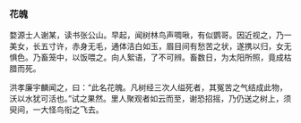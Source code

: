 <script type="text/javascript">
    var head = document.getElementsByTagName('head')[0];
    cssURL = '/public/article_1.css';
    linkTag = document.createElement('link');
    linkTag.href = cssURL;
    linkTag.setAttribute('type','text/css');
    linkTag.setAttribute('rel','stylesheet');
    head.appendChild(linkTag);
</script>
### 花魄

婺源士人谢某，读书张公山。早起，闻树林鸟声啁啾，有似鹦哥。因近视之，乃一美女，长五寸许，赤身无毛，通体洁白如玉，眉目间有愁苦之状，遂携以归，女无惧色。乃畜笼中，以饭喂之。向人絮语，了不可辨。畜数日，为太阳所照，竟成枯腊而死。

洪孝廉宇麟闻之，曰：“此名花魄。凡树经三次人缢死者，其冤苦之气结成此物，沃以水犹可活也。”试之果然。里人聚观者如云而至，谢恐招摇，乃仍送之树上，须臾间，一大怪鸟衔之飞去。

